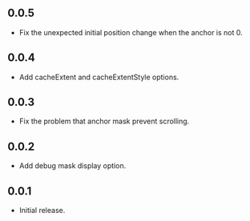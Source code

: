 ## 0.0.5

* Fix the unexpected initial position change when the anchor is not 0.

## 0.0.4

* Add cacheExtent and cacheExtentStyle options.

## 0.0.3

* Fix the problem that anchor mask prevent scrolling.

## 0.0.2

* Add debug mask display option.

## 0.0.1

* Initial release.
